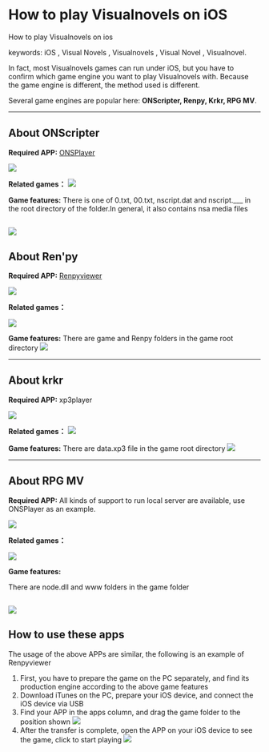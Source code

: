 # How to play Visualnovels on iOS

How to play Visualnovels on ios

keywords: iOS , Visual Novels , Visualnovels , Visual Novel , Visualnovel.

In fact, most Visualnovels games can run under iOS, but you have to confirm which game engine you want to play Visualnovels with. Because the game engine is different, the method used is different.

Several game engines are popular here: 
**ONScripter, Renpy, Krkr, RPG MV**.

-------

## About ONScripter

**Required APP:** [ONSPlayer](https://apps.apple.com/cn/app/id1388250129)

![](https://tva1.sinaimg.cn/large/008i3skNly1gze7xgiov5j30hk0bk74p.jpg)

**Related games：**
![](https://tva1.sinaimg.cn/large/008i3skNly1gze7x0o1i3j30ya0u0q9e.jpg)

**Game features:** 
There is one of 0.txt, 00.txt, nscript.dat and nscript.___ in the root directory of the folder.In general, it also contains nsa media files

![](https://tva1.sinaimg.cn/large/008i3skNly1gze7aj1up6j316a0cugmr.jpg)
-------
## About Ren'py

**Required APP:** [Renpyviewer](https://apps.apple.com/cn/app/renpyviewer/id1547796767)

![](https://tva1.sinaimg.cn/large/008i3skNly1gze4uv6doxj31hc0u0gnu.jpg)

**Related games：**

![](https://tva1.sinaimg.cn/large/008i3skNly1gze4uhsgk0j315x0u07a2.jpg)

**Game features:** 
There are game and Renpy folders in the game root directory
![](https://tva1.sinaimg.cn/large/008i3skNly1gze7xvddyvj31bs0fo75r.jpg)

------

## About krkr
**Required APP:** xp3player

![](https://tva1.sinaimg.cn/large/008i3skNly1gze7yer6djj30xy0je75m.jpg)

**Related games：**
![](https://tva1.sinaimg.cn/large/008i3skNly1gze4tvknjtj314q0u0qao.jpg)

**Game features:** 
There are data.xp3 file in the game root directory
![](https://tva1.sinaimg.cn/large/008i3skNly1gze7z2x5owj30vi0begm4.jpg)

-----

## About RPG MV
**Required APP:** All kinds of support to run local server are available, use ONSPlayer as an example.

![](https://tva1.sinaimg.cn/large/008i3skNly1gze7zl6bttj30hk0bk74p.jpg)

**Related games：**

![](https://tva1.sinaimg.cn/large/008i3skNly1gze8057bpbj31kt0u0wog.jpg)

**Game features:** 

There are node.dll and www folders in the game folder

![](https://tva1.sinaimg.cn/large/008i3skNly1gze7pvqocxj316s0komz1.jpg)
-----

## How to use these apps
The usage of the above APPs are similar, the following is an example of Renpyviewer

1. First, you have to prepare the game on the PC separately, and find its production engine according to the above game features
2. Download iTunes on the PC, prepare your iOS device, and connect the iOS device via USB
3. Find your APP in the apps column, and drag the game folder to the position shown
![](https://tva1.sinaimg.cn/large/008i3skNly1gze7n2n0zbj30dw07t0sz.jpg)
4. After the transfer is complete, open the APP on your iOS device to see the game, click to start playing
![](https://tva1.sinaimg.cn/large/008i3skNly1gze7m1vwmsj31eu0satay.jpg)




